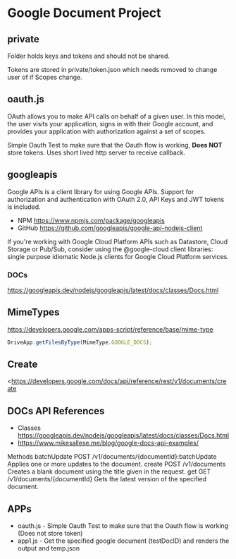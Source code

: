 # Google Document Project

## private

Folder holds keys and tokens and should not be shared.

Tokens are stored in private/token.json which needs removed to change user of if Scopes change.

## oauth.js

OAuth allows you to make API calls on behalf of a given user. In this model, the user visits your application, signs in with their Google account, and provides your application with authorization against a set of scopes.

Simple Oauth Test to make sure that the Oauth flow is working, **Does NOT** store tokens.
Uses short lived http server to receive callback.

## googleapis

Google APIs is a client library for using Google APIs. Support for authorization and authentication with OAuth 2.0, API Keys and JWT tokens is included.

- NPM <https://www.npmjs.com/package/googleapis>
- GitHub <https://github.com/googleapis/google-api-nodejs-client>

If you're working with Google Cloud Platform APIs such as Datastore, Cloud Storage or Pub/Sub, consider using the @google-cloud client libraries: single purpose idiomatic Node.js clients for Google Cloud Platform services.

### DOCs

<https://googleapis.dev/nodejs/googleapis/latest/docs/classes/Docs.html>

## MimeTypes

<https://developers.google.com/apps-script/reference/base/mime-type>

```js
DriveApp.getFilesByType(MimeType.GOOGLE_DOCS);
```

## Create

<https://developers.google.com/docs/api/reference/rest/v1/documents/create

## DOCs API References

- Classes <https://googleapis.dev/nodejs/googleapis/latest/docs/classes/Docs.html>
- <https://www.mikesallese.me/blog/google-docs-api-examples/>

Methods
batchUpdate	POST /v1/documents/{documentId}:batchUpdate
Applies one or more updates to the document.
create	POST /v1/documents
Creates a blank document using the title given in the request.
get	GET /v1/documents/{documentId}
Gets the latest version of the specified document.


## APPs

- oauth.js - Simple Oauth Test to make sure that the Oauth flow is working (Does not store token)
- app1.js - Get the specified google document (testDocID) and renders the output and temp.json
